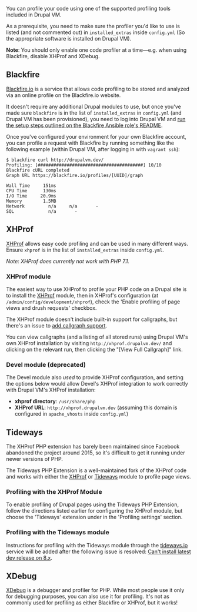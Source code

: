 You can profile your code using one of the supported profiling tools included in Drupal VM.

As a prerequisite, you need to make sure the profiler you'd like to use is listed (and not commented out) in `installed_extras` inside `config.yml` (So the appropriate software is installed on Drupal VM).

**Note**: You should only enable one code profiler at a time—e.g. when using Blackfire, disable XHProf and XDebug.

## Blackfire

[Blackfire.io](https://blackfire.io/) is a service that allows code profiling to be stored and analyzed via an online profile on the Blackfire.io website.

It doesn't require any additional Drupal modules to use, but once you've made sure `blackfire` is in the list of `installed_extras` in `config.yml` (and Drupal VM has been provisioned), you need to log into Drupal VM and [run the setup steps outlined on the Blackfire Ansible role's README](https://github.com/geerlingguy/ansible-role-blackfire#requirements).

Once you've configured your environment for your own Blackfire account, you can profile a request with Blackfire by running something like the following example (within Drupal VM, after logging in with `vagrant ssh`):

```
$ blackfire curl http://drupalvm.dev/
Profiling: [########################################] 10/10
Blackfire cURL completed
Graph URL https://blackfire.io/profiles/[UUID]/graph

Wall Time     151ms
CPU Time      130ms
I/O Time     20.9ms
Memory        1.5MB
Network         n/a     n/a       -
SQL             n/a       -
```

## XHProf

[XHProf](http://xhprof.io/) allows easy code profiling and can be used in many different ways. Ensure `xhprof` is in the list of `installed_extras` inside `config.yml`.

_Note: XHProf does currently not work with PHP 7.1._

### XHProf module

The easiest way to use XHProf to profile your PHP code on a Drupal site is to install the [XHProf](https://www.drupal.org/project/xhprof) module, then in XHProf's configuration (at `/admin/config/development/xhprof`), check the 'Enable profiling of page views and drush requests' checkbox.

The XHProf module doesn't include built-in support for callgraphs, but there's an issue to [add callgraph support](https://www.drupal.org/node/1470740).

You can view callgraphs (and a listing of all stored runs) using Drupal VM's own XHProf installation by visiting `http://xhprof.drupalvm.dev/` and clicking on the relevant run, then clicking the "[View Full Callgraph]" link.

### Devel module (deprecated)

The Devel module also *used* to provide XHProf configuration, and setting the options below would allow Devel's XHProf integration to work correctly with Drupal VM's XHProf installation:

  - **xhprof directory**: `/usr/share/php`
  - **XHProf URL**: `http://xhprof.drupalvm.dev` (assuming this domain is configured in `apache_vhosts` inside `config.yml`)

## Tideways

The XHProf PHP extension has barely been maintained since Facebook abandoned the project around 2015, so it's difficult to get it running under newer versions of PHP.

The Tideways PHP Extension is a well-maintained fork of the XHProf code and works with either the [XHProf](https://www.drupal.org/project/xhprof) or [Tideways](https://www.drupal.org/project/tideways) module to profile page views.

### Profiling with the XHProf Module

To enable profiling of Drupal pages using the Tideways PHP Extension, follow the directions listed earlier for configuring the XHProf module, but choose the 'Tideways' extension under in the 'Profiling settings' section.

### Profiling with the Tideways module

Instructions for profiling with the Tideways module through the [tideways.io](https://tideways.io) service will be added after the following issue is resolved: [Can't install latest dev release on 8.x](https://www.drupal.org/node/2843481).

## XDebug

[XDebug](https://xdebug.org/) is a debugger and profiler for PHP. While most people use it only for debugging purposes, you can also use it for profiling. It's not as commonly used for profiling as either Blackfire or XHProf, but it works!
